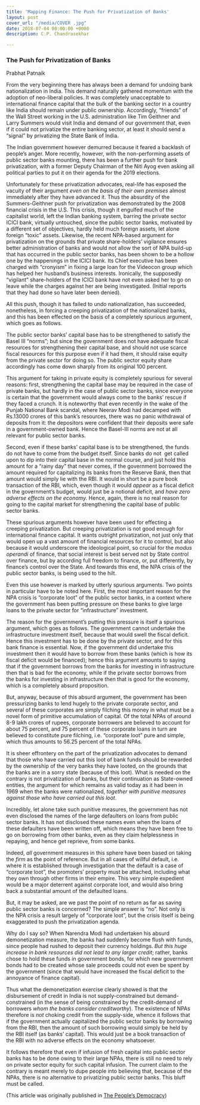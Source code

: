 ```yaml
---
title: 'Mapping Finance: The Push for Privatization of Banks'
layout: post
cover_url: "/media/COVER .jpg"
date: 2018-07-04 00:00:00 +0000
description: C.P. Chandrasekhar

---
```

### **The Push for Privatization of Banks**

Prabhat Patnaik

From  the very beginning there has always been a demand for undoing bank  nationalization in India. This demand naturally gathered momentum with  the adoption of neo-liberal policies. It was completely unacceptable to  international finance capital that the bulk of the banking sector in a  country like India should remain under public ownership. Accordingly,  “friends” of the Wall Street working in the U.S. administration like Tim  Geithner and Larry Summers would visit India and demand of our  government that, even if it could not privatize the entire banking  sector, at least it should send a “signal” by privatizing the State Bank  of India.

The  Indian government however demurred because it feared a backlash of  people’s anger. More recently, however, with the non-performing assets  of public sector banks mounting, there has been a further push for bank  privatization, with a former Deputy Chairman of the Niti Ayog even  asking all political parties to put it on their agenda for the 2019  elections.

Unfortunately for these privatization advocates, real-life has exposed the vacuity of their argument _even on the basis of their own premises_ almost  immediately after they have advanced it. Thus the absurdity of the  Summers-Geithner push for privatization was demonstrated by the 2008  financial crisis in the U.S. This crisis, though it engulfed much of the  capitalist world, left the Indian banking system, barring the private  sector ICICI bank, virtually untouched, since the public sector banks,  motivated by a different set of objectives, hardly held much foreign  assets, let alone foreign “toxic” assets. Likewise, the recent NPA-based  argument for privatization on the grounds that private share-holders’  vigilance ensures better administration of banks and would not allow the  sort of NPA build-up that has occurred in the public sector banks, has  been shown to be a hollow one by the happenings in the ICICI bank. Its  Chief executive has been charged with “cronyism” in fixing a large loan  for the Videocon group which has helped her husband’s business  interests. Ironically, the supposedly “vigilant” share-holders of the  ICICI bank have not even asked her to go on leave while the charges  against her are being investigated. (Initial reports that they had done  so have later been denied).

All  this push, though it has failed to undo nationalization, has succeeded,  nonetheless, in forcing a creeping privatization of the nationalized  banks, and this has been effected on the basis of a completely spurious  argument, which goes as follows.

The  public sector banks’ capital base has to be strengthened to satisfy the  Basel III “norms”; but since the government does not have adequate  fiscal resources for strengthening their capital base, and should not  use scarce fiscal resources for this purpose even if it had them, it  should raise equity from the private sector for doing so. The public  sector equity share accordingly has come down sharply from its original  100 percent.

This  argument for taking in private equity is completely spurious for  several reasons: first, strengthening the capital base may be required  in the case of private banks, but hardly in the case of public sector  banks, since everyone is certain that the government would always come  to the banks’ rescue if they faced a crunch. It is noteworthy that even  recently in the wake of the Punjab National Bank scandal, where Neerav  Modi had decamped with Rs.13000 crores of this bank’s resources, there  was no panic withdrawal of deposits from it: the depositors were  confident that their deposits were safe in a government-owned bank.  Hence the Basel-III norms are not at all relevant for public sector  banks.

Second,  even if these banks’ capital base is to be strengthened, the funds do  not have to come from the budget itself. Since banks do not  get called  upon to dip into their capital base in the normal course, and just hold  this amount for a “rainy day” that never comes, if the government  borrowed the amount required for capitalizing its banks from the Reserve  Bank, then that amount would simply lie with the RBI. It would in short  be a pure book transaction of the RBI, which, even though it would _appear_ as a fiscal deficit in the government’s budget, would just be a notional deficit, and _have zero adverse effects on the economy._ Hence,  again, there is no real reason for going to the capital market for  strengthening the capital base of public sector banks.

These  spurious arguments however have been used for effecting a creeping  privatization. But creeping privatization is not good enough for  international finance capital. It wants outright privatization, not just  only that would open up a vast amount of financial resources for it to  control, but also because it would underscore the ideological point, so  crucial for the _modus operandi_ of  finance, that social interest is best served not by State control over  finance, but by according full freedom to finance, or, put differently,  by finance’s control over the State. And towards this end, the NPA  crisis of the public sector banks, is being used to the hilt.

Even  this use however is marked by utterly spurious arguments. Two points in  particular have to be noted here. First, the most important reason for  the NPA crisis is “corporate loot” of the public sector banks, in a  context where the government has been putting pressure on these banks to  give large loans to the private sector for “infrastructure” investment.

The  reason for the government’s putting this pressure is itself a spurious  argument, which goes as follows. The government cannot undertake the  infrastructure investment itself, because that would swell the fiscal  deficit. Hence this investment has to be done by the private sector, and  for this bank finance is essential. Now, if the government did  undertake this investment then it would have to borrow from these banks  (which is how its fiscal deficit would be financed); hence this argument  amounts to saying that if the government borrows from the banks for  investing in infrastructure then that is bad for the economy, while if  the private sector borrows from the banks for investing in  infrastructure then that is good for the economy, which is a completely  absurd proposition.

But,  anyway, because of this absurd argument, the government has been  pressurizing banks to lend hugely to the private corporate sector, and  several of these corporates are simply filching this money in what must  be a novel form of primitive accumulation of capital. Of the total NPAs  of around 8-9 lakh crores of rupees, corporate borrowers are believed to  account for about 75 percent, and 75 percent of these corporate loans  in turn are believed to constitute pure filching, i.e. “corporate loot”  pure and simple, which thus amounts to 56.25 percent of the total NPAs.

It  is sheer effrontery on the part of the privatization advocates to  demand that those who have carried out this loot of bank funds should be  rewarded by the ownership of the very banks they have looted, on the  grounds that the banks are in a sorry state (because of this loot). What  is needed on the contrary is not privatization of banks, but their  continuation as State-owned entities, the argument for which remains as  valid today as it had been in 1969 when the banks were nationalized, _together with punitive measures against those who have carried out this loot_.

Incredibly,  let alone take such punitive measures, the government has not even  disclosed the names of the large defaulters on loans from public sector  banks. It has not disclosed these names even when the loans of these  defaulters have been written off, which means they have been free to go  on borrowing from other banks, even as they claim helplessness in  repaying, and hence get reprieve, from some banks.

Indeed, _all_ government measures in this sphere have been based on taking the _firm_ as  the point of reference. But in all cases of willful default, i.e. where  it is established through investigation that the default is a case of  “corporate loot”, the promoters’ property must be attached, including  what they own through other firms in their empire. This very simple  expedient would be a major deterrent against corporate loot, and would  also bring back a substantial amount of the defaulted loans.

But,  it may be asked, are we past the point of no return as far as saving  public sector banks is concerned? The simple answer is “no”. Not only is  the NPA crisis a result largely of “corporate loot”, but the crisis  itself is being exaggerated to push the privatization agenda.

Why  do I say so? When Narendra Modi had undertaken his absurd  demonetization measure, the banks had suddenly become flush with funds,  since people had rushed to deposit their currency holdings. _But this huge increase in bank resources did not lead to any larger credit_;  rather, banks chose to hold these funds in government bonds, for which  new government bonds had to be created whose sale proceeds could not  even be spent by the government (since that would have increased the  fiscal deficit to the annoyance of finance capital).

Thus  what the demonetization exercise clearly showed is that the  disbursement of credit in India is not supply-constrained but  demand-constrained (in the sense of being constrained by the  credit-demand of borrowers _whom the banks consider creditworthy_). The existence of NPAs therefore is _not_ choking  credit from the supply-side, whence it follows that if the government  actually capitalized the public sector banks by borrowing from the RBI,  then the amount of such borrowing would simply be held by the RBI itself  (as banks’ capital). This would just be a book transaction of the RBI  with no adverse effects on the economy whatsoever.

It  follows therefore that even if infusion of fresh capital into public  sector banks has to be done owing to their large NPAs, there is still no  need to rely on private sector equity for such capital infusion. The  current claim to the contrary is meant merely to dupe people into  believing that, because of the NPAs, there is no alternative to  privatizing public sector banks. This bluff must be called.

(This article was originally published in [The People’s Democracy](https://peoplesdemocracy.in/2018/0610_pd/push-privatising-banks))